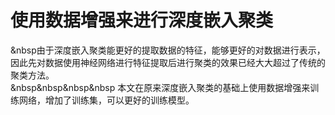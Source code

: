 # 使用数据增强来进行深度嵌入聚类 

  &nbsp由于深度嵌入聚类能更好的提取数据的特征，能够更好的对数据进行表示，因此先对数据使用神经网络进行特征提取后进行聚类的效果已经大大超过了传统的聚类方法。<br/>
&nbsp&nbsp&nbsp&nbsp 本文在原来深度嵌入聚类的基础上使用数据增强来训练网络，增加了训练集，可以更好的训练模型。
